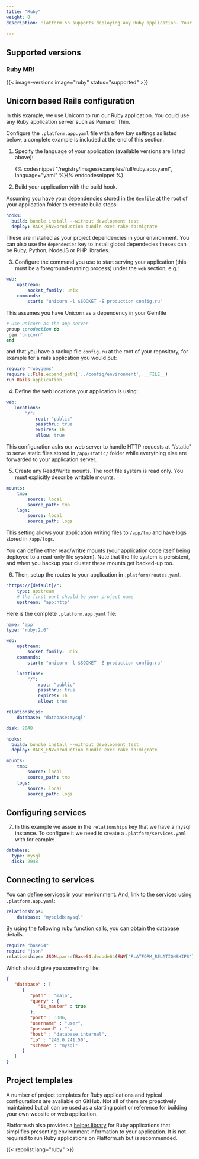 ```yaml
---
title: "Ruby"
weight: 8
description: Platform.sh supports deploying any Ruby application. Your application can use any Ruby application server such as Unicorn or Puma and deploying a Rails or a Sinatra app is very straight forward.
 
---
```


## Supported versions

### Ruby MRI

{{< image-versions image="ruby" status="supported" >}}

## Unicorn based Rails configuration

In this example, we use Unicorn to run our Ruby application. You could use any Ruby application server such as Puma or Thin.

Configure the `.platform.app.yaml` file with a few key settings as listed below, a complete example is included at the end of this section.

1. Specify the language of your application (available versions are listed above):

    {% codesnippet "/registry/images/examples/full/ruby.app.yaml", language="yaml" %}{% endcodesnippet %}

2. Build your application with the build hook.

Assuming you have your  dependencies stored in the `Gemfile` at the root of your application folder to execute build steps:

```yaml
hooks:
  build: bundle install --without development test
  deploy: RACK_ENV=production bundle exec rake db:migrate
```

These are installed as your project dependencies in your environment. You can also use the `dependecies` key to install global dependecies theses can be Ruby, Python, NodeJS or PHP libraries.

3. Configure the command you use to start serving your application (this must be a foreground-running process) under the `web` section, e.g.:

```yaml
web:
    upstream:
        socket_family: unix
    commands:
        start: "unicorn -l $SOCKET -E production config.ru"
```

This assumes you have Unicorn as a dependency in your Gemfile

 ```ruby
# Use Unicorn as the app server
group :production do
  gem 'unicorn'
end
```

and that you have a rackup file `config.ru` at the root of your repository, for example for a rails application you would put:

```ruby
require "rubygems"
require ::File.expand_path('../config/environment', __FILE__)
run Rails.application
```

4. Define the web locations your application is using:

```yaml
web:
   locations:
       "/":
           root: "public"
           passthru: true
           expires: 1h
           allow: true
```

This configuration asks our web server to handle HTTP requests at "/static" to serve static files stored in `/app/static/` folder while everything else are forwarded to your application server.

5. Create any Read/Write mounts. The root file system is read only. You must explicitly describe writable mounts.

```yaml
mounts:
    tmp:
        source: local
        source_path: tmp
    logs:
        source: local
        source_path: logs
```

This setting allows your application writing files to `/app/tmp` and have logs stored in `/app/logs`.

You can define other read/writre mounts (your application code itself being deployed to a read-only file system). Note that the file system is persistent, and when you backup your cluster these mounts get backed-up too.

6. Then, setup the routes to your application in `.platform/routes.yaml`.

```yaml
"https://{default}/":
    type: upstream
    # the first part should be your project name
    upstream: "app:http"
```

Here is the complete `.platform.app.yaml` file:

```yaml
name: 'app'
type: "ruby:2.6"

web:
    upstream:
        socket_family: unix
    commands:
        start: "unicorn -l $SOCKET -E production config.ru"

    locations:
        "/":
            root: "public"
            passthru: true
            expires: 1h
            allow: true

relationships:
    database: "database:mysql"

disk: 2048

hooks:
  build: bundle install --without development test
  deploy: RACK_ENV=production bundle exec rake db:migrate

mounts:
    tmp:
        source: local
        source_path: tmp
    logs:
        source: local
        source_path: logs
```

## Configuring services

7. In this example we assue in the `relationships` key that we have a mysql instance. To configure it we need to create a `.platform/services.yaml` with for eample:

```yaml
database:
  type: mysql
  disk: 2048
```

## Connecting to services

You can [define services](/configuration/services.md) in your environment. And, link to the services using `.platform.app.yaml`:

```yaml
relationships:
    database: "mysqldb:mysql"
```

By using the following ruby function calls, you can obtain the database details.

```ruby
require "base64"
require "json"
relationships= JSON.parse(Base64.decode64(ENV['PLATFORM_RELATIONSHIPS']))
```

Which should give you something like:

```json
{
   "database" : [
      {
         "path" : "main",
         "query" : {
            "is_master" : true
         },
         "port" : 3306,
         "username" : "user",
         "password" : "",
         "host" : "database.internal",
         "ip" : "246.0.241.50",
         "scheme" : "mysql"
      }
   ]
}
```

## Project templates

A number of project templates for Ruby applications and typical configurations are available on GitHub.  Not all of them are proactively maintained but all can be used as a starting point or reference for building your own website or web application.

Platform.sh also provides a [helper library](https://github.com/platformsh/platformsh-ruby-helper) for Ruby applications that simplifies presenting environment information to your application.  It is not required to run Ruby applications on Platform.sh but is recommended.

{{< repolist lang="ruby" >}}
